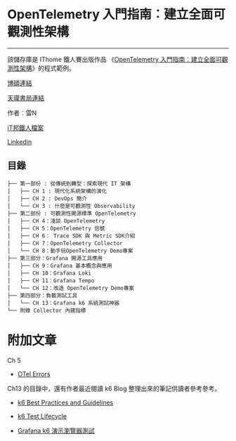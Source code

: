 # OpenTelemetry 入門指南︰建立全面可觀測性架構

---

該儲存庫是 IThome 鐵人賽出版作品 《[OpenTelemetry 入門指南︰建立全面可觀測性架構](https://www.drmaster.com.tw/bookinfo.asp?BookID=MP22334)》的程式範例。

[博碩連結](https://www.drmaster.com.tw/bookinfo.asp?BookID=MP22334)

[天瓏書局連結](https://www.tenlong.com.tw/products/9786263338739?list_name=p-r-zh_tw)

作者︰雷N

[iT邦鐵人檔案](https://ithelp.ithome.com.tw/users/20104930)

[Linkedin](https://www.linkedin.com/in/%E5%81%A5%E8%AA%A0-%E5%91%82-0631b4127/)

## 目錄
```
├── 第一部份 : 從傳統到轉型：探索現代 IT 架構
│   ├── CH 1 : 現代化系統架構的演化
│   ├── CH 2 : DevOps 簡介
│   └── CH 3 : 什麼是可觀測性 Observability
├── 第二部份 : 可觀測性開源標準 OpenTelemetry
│   ├── CH 4：淺談 OpenTelemetry
│   ├── CH 5：OpenTelemetry 信號
│   ├── CH 6： Trace SDK 與 Metric SDK介紹
│   ├── CH 7：OpenTelemetry Collector
│   └── CH 8：動手玩OpenTelemetry Demo專案
├── 第三部分：Grafana 開源工具應用
│   ├── CH 9：Grafana 基本概念與應用
│   ├── CH 10：Grafana Loki
│   ├── CH 11：Grafana Tempo
│   └── CH 12：改造 OpenTelemetry Demo專案
├── 第四部分：負載測試工具
│   └── CH 13：Grafana k6 系統測試神器
└── 附錄 Collector 內建指標
```

# 附加文章

Ch 5 

- [OTel Errors](/ch5/OTel%20Errors.md)

Ch13 的目錄中，還有作者最近閱讀 k6 Blog 整理出來的筆記供讀者參考參考。

- [k6 Best Practices and Guidelines](/ch13/k6%20Best%20practices%20and%20guidelines.md)

- [k6 Test Lifecycle](/ch13/k6%20Test%20lifecycle.md)

- [Grafana k6 演示瀏覽器測試](https://youtube.com/playlist?list=PLUPlX-9QUIrMc8ZoG68SWaC54gEnWFa24&si=m1tqV2M5viVTetHY)